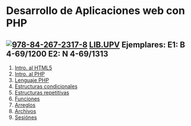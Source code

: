 # Desarrollo de Aplicaciones web con PHP
[![978-84-267-2317-8][book-image]][book-url]
[LIB.UPV](https://polibuscador.upv.es/primo-explore/search?vid=bibupv&sortby=rank&lang=es_ES)
Ejemplares: E1: B 4-69/1200 E2: N 4-69/1313
--------------------------------------------------
1. [Intro. al HTML5](https://github.com/JBV-CODES/Desarrollo-de-Aplicaciones-web-con-PHP/capitulo1/1.md)
2. [Intro. al PHP](https://github.com/JBV-CODES/Pro-PHP-6/blob/master/Parte1/2.md)
3. [Lenguaje PHP](https://github.com/JBV-CODES/Pro-PHP-6/blob/master/Parte1/3.md)
4. [Estructuras condicionales](https://github.com/JBV-CODES/Pro-PHP-6/blob/master/Parte1/4.md)
5. [Estructuras repetitivas](https://github.com/JBV-CODES/Pro-PHP-6/blob/master/Parte1/5.md)
6. [Funciones](https://github.com/JBV-CODES/Pro-PHP-6/blob/master/Parte1/6.md)
7. [Arreglos](https://github.com/JBV-CODES/Pro-PHP-6/blob/master/Parte2/1.md)
8. [Archivos](https://github.com/JBV-CODES/Pro-PHP-6/blob/master/Parte2/2.md)
9. [Sesiónes](https://github.com/JBV-CODES/Pro-PHP-6/blob/master/Parte2/3.md)

[book-image]: https://www.agapea.com/Marcombo/Desarrollo-de-aplicaciones-web-con-PHP-i1n13514888.jpg 
[book-url]: https://www.marcombo.com/desarrollo-de-aplicaciones-web-con-php-9788426723178/
